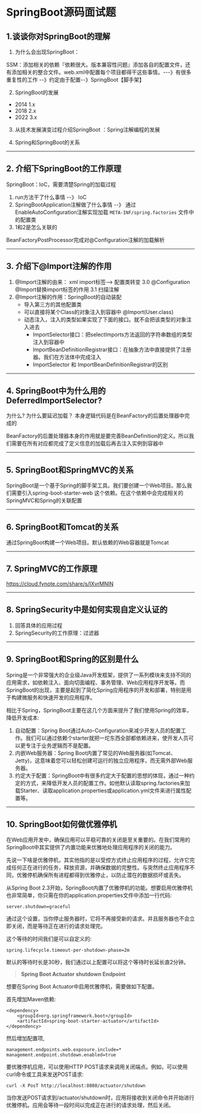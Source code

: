 # SpringBoot源码面试题

## 1.谈谈你对SpringBoot的理解

1. 为什么会出现SpringBoot：

SSM：添加相关的依赖『依赖很大。版本兼容性问题』添加各自的配置文件，还有添加相关的整合文件。web.xml中配置每个项目都得干这些事情。---》有很多重复性的工作 --》约定由于配置--》SpringBoot【脚手架】

2. SpringBoot的发展

- 2014 1.x  
- 2018  2.x  
- 2022 3.x

3. 从技术发展演变过程介绍SpringBoot ：Spring注解编程的发展

4. Spring和SpringBoot的关系

---

## 2. 介绍下SpringBoot的工作原理

SpringBoot：IoC，需要清楚Spring的加载过程

1. run方法干了什么事情 --》 IoC
2. SpringBootApplication注解做了什么事情  --》 通过EnableAutoConfiguration注解实现加载 `META-INF/spring.factories` 文件中的配置类
3. 1和2是怎么关联的

BeanFactoryPostProcessor完成对@Configuration注解的加载解析

---

## 3. 介绍下@Import注解的作用

1. @Import注解的由来： xml  import标签--> 配置类转变 3.0 @Configuration @Import替换import标签的作用  3.1 扫描注解
2. @Import注解的作用：SpringBoot的自动装配
   - 导入第三方的其他配置类 
   - 可以直接将某个Class的对象注入到容器中 @Import(User.class) 
   - 动态注入，注入的类型如果实现了下面的接口。就不会把该类型的对象注入进去
     - ImportSelector接口：把selectImports方法返回的字符串数组的类型注入到容器中
     - ImportBeanDefinitionRegistrar接口：在抽象方法中直接提供了注册器。我们在方法体中完成注入
     - ImportSelector 和 ImportBeanDefinitionRegistrar的区别

---

## 4. SpringBoot中为什么用的DeferredImportSelector?

为什么? 为什么要延迟加载？  本身逻辑代码是在BeanFactory的后置处理器中完成的

BeanFactory的后置处理器本身的作用就是要完善BeanDefinition的定义。所以我们需要在所有对应都完成了定义信息的加载后再去注入实例到容器中

---

## 5. SpringBoot和SpringMVC的关系

SpringBoot是一个基于Spring的脚手架工具。我们要创建一个Web项目。那么我们需要引入spring-boot-starter-web 这个依赖。在这个依赖中会完成相关的SpringMVC和Spring的关联配置

---

## 6. SpringBoot和Tomcat的关系

通过SpringBoot构建一个Web项目。默认依赖的Web容器就是Tomcat

---

## 7. SpringMVC的工作原理

https://cloud.fynote.com/share/s/IXvrMNIN

---

## 8. SpringSecurity中是如何实现自定义认证的

1. 回答具体的应用过程
2. SpringSecurity的工作原理：过滤器

---

## 9. SpringBoot和Spring的区别是什么

Spring是一个非常强大的企业级Java开发框架，提供了一系列模块来支持不同的应用需求，如依赖注入、面向切面编程、事务管理、Web应用程序开发等。而SpringBoot的出现，主要是起到了简化Spring应用程序的开发和部署，特别是用于构建微服务和快速开发的应用程序。

相比于Spring，SpringBoot主要在这几个方面来提升了我们使用Spring的效率，降低开发成本:

1. 自动配置：Spring Boot通过Auto-Configuration来减少开发人员的配置工作。我们可以通过依赖个starter就把一坨东西全部都依赖进来，使开发人员可以更专注于业务逻辑而不是配置。
2. 内嵌Web服务器：Spring Boot内置了常见的Web服务器(如Tomcat、Jetty)，这意味着您可以轻松创建可运行的独立应用程序，而无需外部Web服务器。
3. 约定大于配置：SpringBoot中有很多约定大于配置的思想的体现，通过一种约定的方式，来降低开发人员的配置工作。如他默认读取spring.factories来加载Starter、读取application.properties或application.yml文件来进行属性配置等。

---

## 10. SpringBoot如何做优雅停机

在Web应用开发中，确保应用可以平稳可靠的关闭是至关重要的。在我们常用的SpringBoot中其实提供了内置功能来优雅地处理应用程序的关闭的能力。

先说一下啥是优雅停机，其实他指的是以受控方式终止应用程序的过程，允许它完成任何正在进行的任务，释放资源，并确保数据的完整性。与突然终止应用程序不同，优雅停机确保所有进程都得到优雅停止，以防止潜在的数据损坏或丢失。

从Spring Boot 2.3开始，SpringBoot内置了优雅停机的功能。想要启用优雅停机也非常简单，你只需在你的application.properties文件中添加一行代码:

```
server.shutdown=graceful
```

通过这个设置，当你停止服务器时，它将不再接受新的请求。并且服务器也不会立即关闭，而是等待正在进行的请求处理完。

这个等待的时间我们是可以自定义的:

```
spring.lifecycle.timeout-per-shutdown-phase=2m
```

默认的等待时长是30秒，我们通过以上配置可以将这个等待时长延长直2分钟。

> **Spring Boot Actuator shutdown Endpoint**

想要在Spring Boot Actuator中启用优雅停机，需要做如下配置。

首先增加Maven依赖:

```
<dependency>
	<groupId>org.springframework.boot</groupId>
	<artifactId>spring-boot-starter-actuator</artifactId>
</dependency>
```

然后增加配置项,

```
management.endpoints.web.exposure.include=*
management.endpoint.shutdown.enabled=true
```

要优雅停机应用，可以使用HTTP POST请求来调用关闭端点。例如，可以使用curl命令或工具来发送POST请求:

```
curl -X PosT http://localhost:8080/actuator/shutdown
```

当你发送POST请求到/actuator/shutdown时，应用将接收到关闭命令并开始进行优雅停机。应用会等待一段时间以完成正在进行的请求处理，然后关闭。
